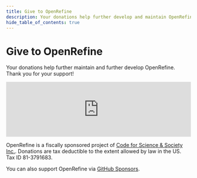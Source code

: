 ```yaml
---
title: Give to OpenRefine
description: Your donations help further develop and maintain OpenRefine.
hide_table_of_contents: true
---
```


# Give to OpenRefine

Your donations help further maintain and further develop OpenRefine. Thank you for your support!

<script src="https://donorbox.org/widget.js" paypalExpress="true"></script><iframe src="https://donorbox.org/embed/open-refine" name="donorbox" allowpaymentrequest="allowpaymentrequest" seamless="seamless" frameborder="0" scrolling="no" width="100%" style={{maxWidth: '500px', minWidth: '250px', minHeight: '460px', maxHeight: 'none!important'}}></iframe>

OpenRefine is a fiscally sponsored project of [Code for Science & Society Inc.](https://codeforscience.org). Donations are tax deductible to the extent allowed by law in the US. Tax ID 81-3791683.

You can also support OpenRefine via <a href="https://github.com/sponsors/OpenRefine">GitHub Sponsors</a>.
